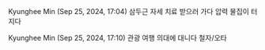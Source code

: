 Kyunghee Min (Sep 25, 2024, 17:04)
삼두근
자세
치료 받으러 가다
압력
물집이 터지다
 
Kyunghee Min (Sep 25, 2024, 17:10)
관광 여행
의대에 대니다
철자/오타